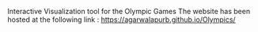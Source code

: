 Interactive Visualization tool for the Olympic Games
The website has been hosted at the following link : https://agarwalapurb.github.io/Olympics/
